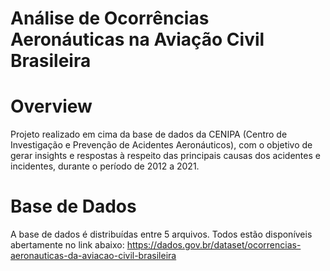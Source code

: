 # Análise de Ocorrências Aeronáuticas na Aviação Civil Brasileira

# Overview
Projeto realizado em cima da base de dados da CENIPA (Centro de Investigação e Prevenção de Acidentes Aeronáuticos), com o objetivo de gerar insights e respostas à respeito das principais causas dos acidentes e incidentes, durante o período de 2012 a 2021.

# Base de Dados
A base de dados é distribuídas entre 5 arquivos. Todos estão disponíveis abertamente no link abaixo:
https://dados.gov.br/dataset/ocorrencias-aeronauticas-da-aviacao-civil-brasileira

